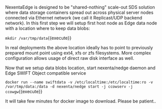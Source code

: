 NexentaEdge is designed to be "shared-nothing" scale-out SDS solution where data storage containers spread out across physical server nodes connected via Ethernet network (we call it Replicast/UDP backend network).
In this first step we will setup first host node as Edge data node with a location where to keep data blobs:

`
mkdir /var/tmp/data
`{{execute}}

In real deployments the above location ideally has to point to previously prepared mount point using ext4, xfs or zfs filesystems. More complex configuration allows usage of direct raw disk interface as well.

Now that we setup data blobs location, start nexenta/nedge daemon and Edge SWIFT Object compatible service

`
docker run --name swiftdata -v /etc/localtime:/etc/localtime:ro -v /var/tmp/data:/data -d nexenta/nedge start -j ccowserv -j ccowgw
`{{execute}}

It will take few minutes for docker image to download. Please be patient..
